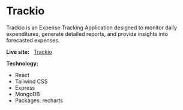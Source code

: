 # Trackio

Trackio is an Expense Tracking Application designed to monitor daily expenditures, generate detailed reports, and provide insights into forecasted expenses.

**Live site:**  &nbsp;&nbsp;[Trackio](https://trackio-expense.netlify.app/)


**Technology:**  
- React
- Tailwind CSS
- Express
- MongoDB
- Packages: recharts

